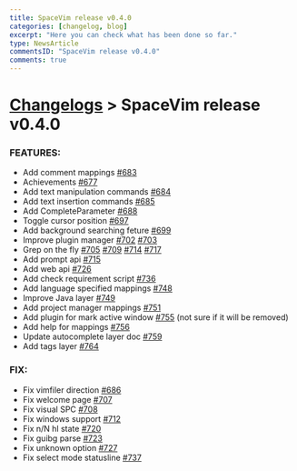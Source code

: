 ```yaml
---
title: SpaceVim release v0.4.0
categories: [changelog, blog]
excerpt: "Here you can check what has been done so far."
type: NewsArticle
commentsID: "SpaceVim release v0.4.0"
comments: true
---
```


# [Changelogs](../development#changelog) > SpaceVim release v0.4.0

### FEATURES:

- Add comment mappings [#683](https://github.com/SpaceVim/SpaceVim/pull/#683)
- Achievements [#677](https://github.com/SpaceVim/SpaceVim/pull/#677)
- Add text manipulation commands [#684](https://github.com/SpaceVim/SpaceVim/pull/#684)
- Add text insertion commands [#685](https://github.com/SpaceVim/SpaceVim/pull/#685)
- Add CompleteParameter [#688](https://github.com/SpaceVim/SpaceVim/pull/#688)
- Toggle cursor position [#697](https://github.com/SpaceVim/SpaceVim/pull/#697)
- Add background searching feture [#699](https://github.com/SpaceVim/SpaceVim/pull/#699)
- Improve plugin manager [#702](https://github.com/SpaceVim/SpaceVim/pull/#702) [#703](https://github.com/SpaceVim/SpaceVim/pull/#703)
- Grep on the fly [#705](https://github.com/SpaceVim/SpaceVim/pull/#705) [#709](https://github.com/SpaceVim/SpaceVim/pull/#709) [#714](https://github.com/SpaceVim/SpaceVim/pull/#714) [#717](https://github.com/SpaceVim/SpaceVim/pull/#717)
- Add prompt api [#715](https://github.com/SpaceVim/SpaceVim/pull/#715)
- Add web api [#726](https://github.com/SpaceVim/SpaceVim/pull/#726)
- Add check requirement script [#736](https://github.com/SpaceVim/SpaceVim/pull/#736)
- Add language specified mappings [#748](https://github.com/SpaceVim/SpaceVim/pull/#748)
- Improve Java layer [#749](https://github.com/SpaceVim/SpaceVim/pull/#749)
- Add project manager mappings [#751](https://github.com/SpaceVim/SpaceVim/pull/#751)
- Add plugin for mark active window [#755](https://github.com/SpaceVim/SpaceVim/pull/#755) (not sure if it will be removed)
- Add help for mappings [#756](https://github.com/SpaceVim/SpaceVim/pull/#756)
- Update autocomplete layer doc [#759](https://github.com/SpaceVim/SpaceVim/pull/#759)
- Add tags layer [#764](https://github.com/SpaceVim/SpaceVim/pull/#764)

### FIX:

- Fix vimfiler direction [#686](https://github.com/SpaceVim/SpaceVim/pull/#686)
- Fix welcome page [#707](https://github.com/SpaceVim/SpaceVim/pull/#707)
- Fix visual SPC [#708](https://github.com/SpaceVim/SpaceVim/pull/#708)
- Fix windows support [#712](https://github.com/SpaceVim/SpaceVim/pull/#712)
- Fix n/N hl state [#720](https://github.com/SpaceVim/SpaceVim/pull/#720)
- Fix guibg parse [#723](https://github.com/SpaceVim/SpaceVim/pull/#723)
- Fix unknown option [#727](https://github.com/SpaceVim/SpaceVim/pull/#727)
- Fix select mode statusline [#737](https://github.com/SpaceVim/SpaceVim/pull/#737)
